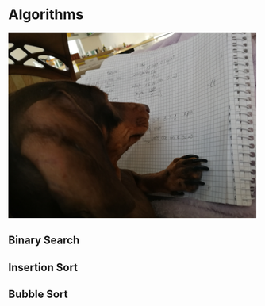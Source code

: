 # Algorithms

 <img src="/images/jamnik.jpg" width="500" > 

## Binary Search

## Insertion Sort

## Bubble Sort
